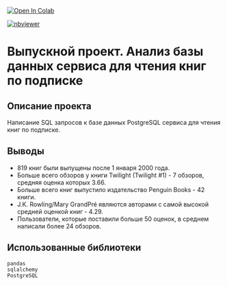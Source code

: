 <a href="https://colab.research.google.com/github/DmitryKostin/yandex-praktikum-data-analyst/blob/main/13_final_sql_project/final_sql_project.ipynb" target="_parent"><img src="https://colab.research.google.com/assets/colab-badge.svg" alt="Open In Colab"/></a>

[![nbviewer](https://raw.githubusercontent.com/jupyter/design/master/logos/Badges/nbviewer_badge.svg)](https://nbviewer.org/github/DmitryKostin/yandex-praktikum-data-analyst/blob/main/13_final_sql_project/final_sql_project.ipynb)

# Выпускной проект. Анализ базы данных сервиса для чтения книг по подписке

## Описание проекта

Написание SQL запросов к базе данных PostgreSQL сервиса для чтения книг по подписке.

## Выводы

- 819 книг были выпущены после 1 января 2000 года.
- Больше всего обзоров у книги Twilight (Twilight #1) - 7 обзоров, средняя оценка которых 3.66.
- Больше всего книг выпустило издательство Penguin Books - 42 книги.
- J.K. Rowling/Mary GrandPré являются авторами с самой высокой средней оценкой книг - 4.29.
- Пользователи, которые поставили больше 50 оценок, в среднем написали более 24 обзоров.

## Использованные библиотеки
```
pandas 
sqlalchemy 
PostgreSQL
```
